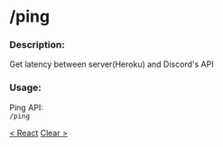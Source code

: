 # /ping

### Description:
Get latency between server(Heroku) and Discord's API<br>

### Usage:
Ping API:<br>
`/ping`<br>

<a class="button prev" href="./#/commands/basiccommands/react" role="button">< React</a>
<a class="button next" href="./#/commands/utilitycommands/clear" role="button">Clear ></a>